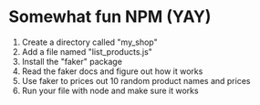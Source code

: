 # Somewhat fun NPM (YAY)

1. Create a directory called "my_shop"
2. Add a file named "list_products.js"
3. Install the "faker" package
4. Read the faker docs and figure out how it works
5. Use faker to prices out 10 random product names and prices
6. Run your file with node and make sure it works
